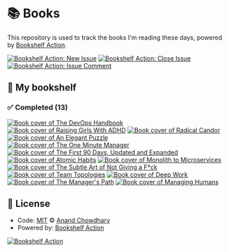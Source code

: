 # 📚 Books

This repository is used to track the books I'm reading these days, powered by [Bookshelf Action](https://github.com/AnandChowdhary/bookshelf-action).

[![Bookshelf Action: New Issue](https://github.com/AnandChowdhary/books/workflows/Bookshelf%20Action:%20New%20Issue/badge.svg)](https://github.com/AnandChowdhary/bookshelf-action/actions?query=workflow%3A%Bookshelf+Action%3A+New+Issue%22)
[![Bookshelf Action: Close Issue](https://github.com/AnandChowdhary/books/workflows/Bookshelf%20Action:%20Close%20Issue/badge.svg)](https://github.com/AnandChowdhary/bookshelf-action/actions?query=workflow%3A%Bookshelf+Action%3A+Close+Issue%22)
[![Bookshelf Action: Issue Comment](https://github.com/AnandChowdhary/books/workflows/Bookshelf%20Action:%20Issue%20Comment/badge.svg)](https://github.com/AnandChowdhary/bookshelf-action/actions?query=workflow%3A%Bookshelf+Action%3A+Issue+Comment%22)

## 📖 My bookshelf

<!--start:bookshelf-action-->
### ✅ Completed (13)

[![Book cover of The DevOps Handbook](https://images.weserv.nl/?url=http%3A%2F%2Fbooks.google.com%2Fbooks%2Fcontent%3Fid%3Dui8hDgAAQBAJ%26printsec%3Dfrontcover%26img%3D1%26zoom%3D1%26edge%3Dcurl%26source%3Dgbs_api&w=128&h=196&fit=contain)](https://github.com/deanbaker/books/issues/15 "The DevOps Handbook by Gene Kim, Jez Humble, Patrick Debois, John Willis completed in 5 minutes on August 2023")
[![Book cover of Raising Girls With ADHD](https://images.weserv.nl/?url=http%3A%2F%2Fbooks.google.com%2Fbooks%2Fcontent%3Fid%3DvyhBEAAAQBAJ%26printsec%3Dfrontcover%26img%3D1%26zoom%3D1%26edge%3Dcurl%26source%3Dgbs_api&w=128&h=196&fit=contain)](https://github.com/deanbaker/books/issues/12 "Raising Girls With ADHD by James W. Forgan, Mary Anne Richey completed in 11 hours on February 2023")
[![Book cover of Radical Candor](https://images.weserv.nl/?url=http%3A%2F%2Fbooks.google.com%2Fbooks%2Fcontent%3Fid%3DQ8INDgAAQBAJ%26printsec%3Dfrontcover%26img%3D1%26zoom%3D1%26edge%3Dcurl%26source%3Dgbs_api&w=128&h=196&fit=contain)](https://github.com/deanbaker/books/issues/11 "Radical Candor by Kim Scott completed in 7 months on February 2023")
[![Book cover of An Elegant Puzzle](<https://images.weserv.nl/?url=https%3A%2F%2Ftse2.mm.bing.net%2Fth%3Fq%3DAn%2520Elegant%2520Puzzle%2520by%2520function%2520join()%2520%257B%2520%255Bnative%2520code%255D%2520%257D%26w%3D256%26c%3D7%26rs%3D1%26p%3D0%26dpr%3D3%26pid%3D1.7%26mkt%3Den-IN%26adlt%3Dmoderate&w=128&h=196&fit=contain>)](https://github.com/deanbaker/books/issues/10 "An Elegant Puzzle by Will Larson completed in 2 minutes on May 2022")
[![Book cover of The One Minute Manager](https://images.weserv.nl/?url=http%3A%2F%2Fbooks.google.com%2Fbooks%2Fcontent%3Fid%3DsxA9KMIJGZgC%26printsec%3Dfrontcover%26img%3D1%26zoom%3D1%26source%3Dgbs_api&w=128&h=196&fit=contain)](https://github.com/deanbaker/books/issues/9 "The One Minute Manager by Kenneth H. Blanchard, Spencer Johnson completed in 49 seconds on May 2022")
[![Book cover of The First 90 Days, Updated and Expanded](https://images.weserv.nl/?url=http%3A%2F%2Fbooks.google.com%2Fbooks%2Fcontent%3Fid%3DQGkHs4pExOQC%26printsec%3Dfrontcover%26img%3D1%26zoom%3D1%26edge%3Dcurl%26source%3Dgbs_api&w=128&h=196&fit=contain)](https://github.com/deanbaker/books/issues/8 "The First 90 Days, Updated and Expanded by Michael D. Watkins completed in 40 seconds on May 2022")
[![Book cover of Atomic Habits](https://images.weserv.nl/?url=http%3A%2F%2Fbooks.google.com%2Fbooks%2Fcontent%3Fid%3DXfFvDwAAQBAJ%26printsec%3Dfrontcover%26img%3D1%26zoom%3D1%26edge%3Dcurl%26source%3Dgbs_api&w=128&h=196&fit=contain)](https://github.com/deanbaker/books/issues/7 "Atomic Habits by James Clear completed in 2 minutes on May 2022")
[![Book cover of Monolith to Microservices](https://images.weserv.nl/?url=http%3A%2F%2Fbooks.google.com%2Fbooks%2Fcontent%3Fid%3DnNa_DwAAQBAJ%26printsec%3Dfrontcover%26img%3D1%26zoom%3D1%26edge%3Dcurl%26source%3Dgbs_api&w=128&h=196&fit=contain)](https://github.com/deanbaker/books/issues/6 "Monolith to Microservices by Sam Newman completed in 2 minutes on May 2022")
[![Book cover of The Subtle Art of Not Giving a F*ck](https://images.weserv.nl/?url=http%3A%2F%2Fbooks.google.com%2Fbooks%2Fcontent%3Fid%3Dyng_CwAAQBAJ%26printsec%3Dfrontcover%26img%3D1%26zoom%3D1%26edge%3Dcurl%26source%3Dgbs_api&w=128&h=196&fit=contain)](https://github.com/deanbaker/books/issues/5 "The Subtle Art of Not Giving a F*ck by Mark Manson completed in 43 seconds on May 2022")
[![Book cover of Team Topologies](https://images.weserv.nl/?url=http%3A%2F%2Fbooks.google.com%2Fbooks%2Fcontent%3Fid%3DoFdRuAEACAAJ%26printsec%3Dfrontcover%26img%3D1%26zoom%3D1%26source%3Dgbs_api&w=128&h=196&fit=contain)](https://github.com/deanbaker/books/issues/4 "Team Topologies by Matthew Skelton, Manuel Pais completed in 2 minutes on May 2022")
[![Book cover of Deep Work](https://images.weserv.nl/?url=http%3A%2F%2Fbooks.google.com%2Fbooks%2Fcontent%3Fid%3DUcYkjwEACAAJ%26printsec%3Dfrontcover%26img%3D1%26zoom%3D1%26source%3Dgbs_api&w=128&h=196&fit=contain)](https://github.com/deanbaker/books/issues/3 "Deep Work by Cal Newport completed in 3 minutes on May 2022")
[![Book cover of The Manager's Path](https://images.weserv.nl/?url=http%3A%2F%2Fbooks.google.com%2Fbooks%2Fcontent%3Fid%3DFaNaDgAAQBAJ%26printsec%3Dfrontcover%26img%3D1%26zoom%3D1%26edge%3Dcurl%26source%3Dgbs_api&w=128&h=196&fit=contain)](https://github.com/deanbaker/books/issues/2 "The Manager's Path by Camille Fournier completed in 2 minutes on May 2022")
[![Book cover of Managing Humans](https://images.weserv.nl/?url=http%3A%2F%2Fbooks.google.com%2Fbooks%2Fcontent%3Fid%3Do3ykfQxl7pMC%26printsec%3Dfrontcover%26img%3D1%26zoom%3D1%26edge%3Dcurl%26source%3Dgbs_api&w=128&h=196&fit=contain)](https://github.com/deanbaker/books/issues/1 "Managing Humans by Michael Lopp completed in 2 months on August 2022")

<!--end:bookshelf-action-->

## 📄 License

- Code: [MIT](./LICENSE) © [Anand Chowdhary](https://anandchowdhary.com)
- Powered by: [Bookshelf Action](https://github.com/AnandChowdhary/bookshelf-action)

[![Bookshelf Action](https://github.com/AnandChowdhary/bookshelf-action/blob/HEAD/assets/logo.svg)](https://github.com/AnandChowdhary/bookshelf-action)
